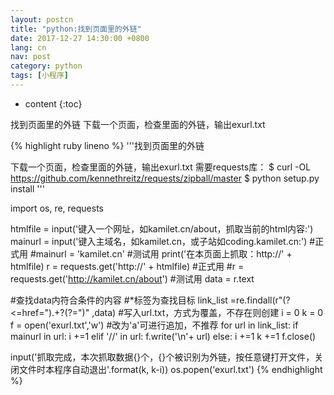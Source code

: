 ```yaml
---
layout: postcn
title: "python:找到页面里的外链"
date: 2017-12-27 14:30:00 +0800
lang: cn
nav: post
category: python
tags: [小程序]
---
```


* content
{:toc}

找到页面里的外链
下载一个页面，检查里面的外链，输出exurl.txt
<!-- more -->

{% highlight ruby lineno %}
'''找到页面里的外链

下载一个页面，检查里面的外链，输出exurl.txt
需要requests库：
$ curl -OL https://github.com/kennethreitz/requests/zipball/master
$ python setup.py install
'''


import os, re, requests


htmlfile = input('键入一个网址，如kamilet.cn/about，抓取当前的html内容:')
mainurl = input('键入主域名，如kamilet.cn，或子站如coding.kamilet.cn:') #正式用
#mainurl = 'kamilet.cn' #测试用
print('在本页面上抓取：http://' + htmlfile)
r = requests.get('http://' + htmlfile) #正式用
#r = requests.get('http://kamilet.cn/about') #测试用
data = r.text

#查找data内符合条件的内容
#<loc>*</loc>标签为查找目标
link_list =re.findall(r"(?<=href=\").+?(?=\")" ,data)
#写入url.txt，方式为覆盖，不存在则创建
i = 0
k = 0
f = open('exurl.txt','w')	#改为'a'可进行追加，不推荐
for url in link_list:
	if mainurl in url:
		i +=1
	elif '//' in url:
		f.write('\n'+ url)
	else:
		i +=1
	k +=1
f.close()

input('抓取完成，本次抓取数据{}个，{}个被识别为外链，按任意键打开文件，关闭文件时本程序自动退出'.format(k, k-i))
os.popen('exurl.txt') 
{% endhighlight %}